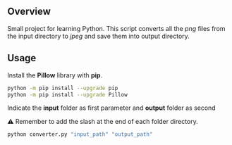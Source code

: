 ## Overview

Small project for learning Python. This script converts all the _png_ files from the input directory to _jpeg_ and save them into output directory.

## Usage

Install the **Pillow** library with **pip**.

```bash
python -m pip install --upgrade pip
python -m pip install --upgrade Pillow
```

Indicate the **input** folder as first parameter and **output** folder as second

⚠️ Remember to add the slash at the end of each folder directory.

```bash
python converter.py "input_path" "output_path"
```
